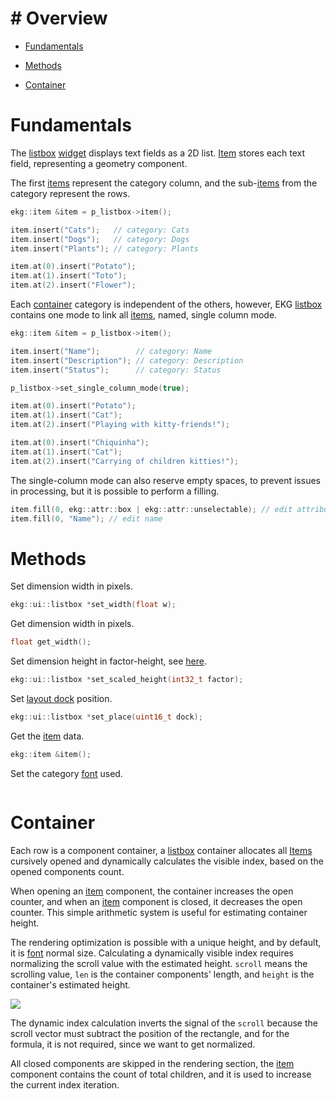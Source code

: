 # # Overview

- [Fundamentals](/ekg-docs/listbox/#fundamentals)

- [Methods](/ekg-docs/listbox/#methods)

- [Container](/ekg-docs/listbox/#container)

# Fundamentals

The [listbox](/ekg-docs/listbox/#listbox) [widget](/ekg-docs/widget/) displays text fields as a 2D list. [Item](/ekg-docs/item/) stores each text field, representing a geometry component.

The first [items](/ekg-docs/item/) represent the category column, and the sub-[items](/ekg-docs/item/) from the category represent the rows.

```cpp
ekg::item &item = p_listbox->item();

item.insert("Cats");   // category: Cats
item.insert("Dogs");   // category: Dogs
item.insert("Plants"); // category: Plants

item.at(0).insert("Potato");
item.at(1).insert("Toto");
item.at(2).insert("Flower");
```

Each [container](/ekg-docs/listbox/#container) category is independent of the others, however, EKG [listbox](/ekg-docs/listbox/) contains one mode to link all [items](/ekg-docs/item/), named, single column mode.

```cpp
ekg::item &item = p_listbox->item();

item.insert("Name");        // category: Name
item.insert("Description"); // category: Description
item.insert("Status");      // category: Status

p_listbox->set_single_column_mode(true);

item.at(0).insert("Potato");
item.at(1).insert("Cat");
item.at(2).insert("Playing with kitty-friends!");

item.at(0).insert("Chiquinha");
item.at(1).insert("Cat");
item.at(2).insert("Carrying of children kitties!");
```

The single-column mode can also reserve empty spaces, to prevent issues in processing, but it is possible to perform a filling.

```cpp
item.fill(0, ekg::attr::box | ekg::attr::unselectable); // edit attributes
item.fill(0, "Name"); // edit name
```

# Methods

Set dimension width in pixels.

```cpp
ekg::ui::listbox *set_width(float w);
```

Get dimension width in pixels.

```cpp
float get_width();
```

Set dimension height in factor-height, see [here](/ekg-docs/widget/#dimension).

```cpp
ekg::ui::listbox *set_scaled_height(int32_t factor);
```

Set [layout dock](/ekg-docs/layout/#dock) position.

```cpp
ekg::ui::listbox *set_place(uint16_t dock);
```

Get the [item](/ekg-docs/item/) data.

```cpp
ekg::item &item();
```

Set the category [font](/ekg-docs/font/) used.

```cpp

```



# Container

Each row is a component container, a [listbox](/ekg-docs/listbox/) container allocates all [Items](/ekg-docs/item/) cursively opened and dynamically calculates the visible index, based on the opened components count.

When opening an [item](/ekg-docs/item/) component, the container increases the open counter, and when an [item](/ekg-docs/item/) component is closed, it decreases the open counter. This simple arithmetic system is useful for estimating container height.

The rendering optimization is possible with a unique height, and by default, it is [font](/ekg-docs/font/) normal size. Calculating a dynamically visible index requires normalizing the scroll value with the estimated height. `scroll` means the scrolling value, `len` is the container components' length, and `height` is the container's estimated height.

![](https://cdn.discordapp.com/attachments/1064693858245546045/1170436090063228939/848372603294974024.png?ex=6559088d&is=6546938d&hm=ecdad3b26c03adcd8c8242fb44d9be96cc461356831cfa59a7038cb73696def1&)

The dynamic index calculation inverts the signal of the `scroll` because the scroll vector must subtract the position of the rectangle, and for the formula, it is not required, since we want to get normalized.

All closed components are skipped in the rendering section, the [item](/ekg-docs/item/) component contains the count of total children, and it is used to increase the current index iteration.

